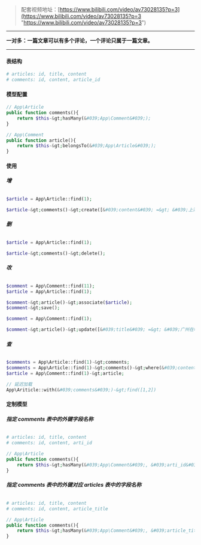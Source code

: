 > 配套视频地址：[https://www.bilibili.com/video/av73028135?p=3](https://www.bilibili.com/video/av73028135?p=3 "https://www.bilibili.com/video/av73028135?p=3")

---

**一对多：一篇文章可以有多个评论，一个评论只属于一篇文章。**

---

#### **表结构**

```php
# articles: id, title, content
# comments: id, content, article_id
```
#### **模型配置**

```php
// App\Article
public function comments(){
    return $this-&gt;hasMany(&#039;App\Comment&#039;);
}
```
```php
// App\Comment
public function article(){
    return $this-&gt;belongsTo(&#039;App\Article&#039;);
}
```

#### **使用**

###### **增**

```php
$article = App\Article::find(1);

$article-&gt;comments()-&gt;create([&#039;content&#039; =&gt; &#039;上海在哪儿&#039;]);
```

###### **删**

```php
$article = App\Article::find(1);

$article-&gt;comments()-&gt;delete();
```

###### **改**

```php
$comment = App\Comment::find(11);
$article = App\Article::find(1);

$comment-&gt;article()-&gt;associate($article);
$comment-&gt;save();
```

```php
$comment = App\Comment::find(1);

$comment-&gt;article()-&gt;update([&#039;title&#039; =&gt; &#039;广州在哪儿&#039;]);
```

###### **查**

```php
$comments = App\Article::find(1)-&gt;comments;
$comments = App\Article::find(1)-&gt;comments()-&gt;where(&#039;content&#039;, &#039;like&#039;, &#039;%教学%&#039;)-&gt;get();
$article = App\Comment::find(1)-&gt;article;

// 延迟加载
App\Ariticle::with(&#039;comments&#039;)-&gt;find([1,2])
```

#### **定制模型**

###### **指定 comments 表中的外键字段名称**

```php
# articles: id, title, content
# comments: id, content, arti_id

// App\Article
public function comments(){
    return $this-&gt;hasMany(&#039;App\Comment&#039;, &#039;arti_id&#039;);
}
```

###### **指定 comments 表中的外键对应 articles 表中的字段名称**

```php
# articles: id, title, content
# comments: id, content, article_title

// App\Article
public function comments(){
    return $this-&gt;hasMany(&#039;App\Comment&#039;, &#039;article_title&#039;, &#039;title&#039;);
}
```